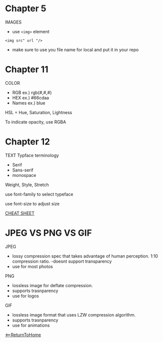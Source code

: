 # Chapter 5
IMAGES
- use `<img>` element
```
<img src" url "/>
```

- make sure to use you file name for local and put it in your repo

# Chapter 11
COLOR
- RGB ex.) rgb(#,#,#)
- HEX ex.) #66cdaa
- Names ex.) blue

HSL = Hue, Saturation, Lightness

To indicate opacity, use RGBA


# Chapter 12
TEXT
Typface terminology
- Serif
- Sans-serif
- monospace

Weight, Style, Stretch

use font-family to select typeface

use font-size to adjust size

[CHEAT SHEET](https://htmlcheatsheet.com/css/)

# JPEG VS PNG VS GIF
JPEG
- lossy compression spec that takes advantage of human perception. 1:10 compression ratio.
-doesnt support transparency
- use for most photos

PNG 
- lossless image for deflate compression.
- supports trasnparency 
- use for logos

GIF 
- lossless image format that uses LZW compression algorithm.
- supports trasnparency 
- use for animations

[<==ReturnToHome](README.md)